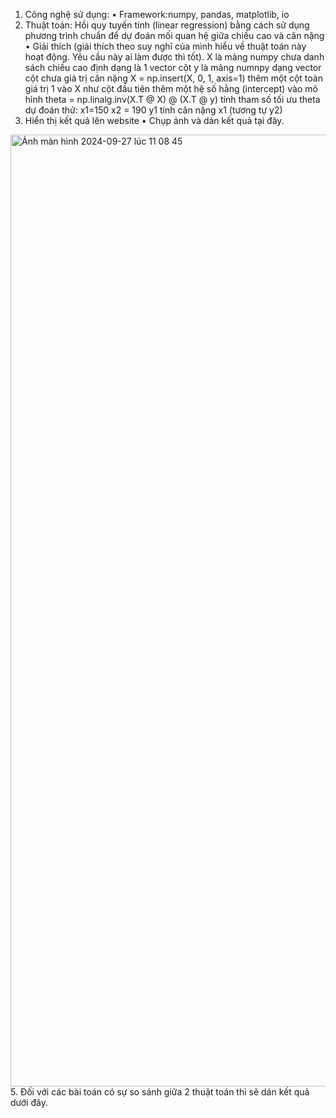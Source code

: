 1. Công nghệ sử dụng:
• Framework:numpy, pandas, matplotlib, io
2. Thuật toán:
Hồi quy tuyến tính (linear regression) bằng cách sử dụng phương trình chuẩn để dự đoán mối quan hệ giữa chiều cao và cân nặng
• Giải thích (giải thích theo suy nghĩ của mình hiểu về thuật toán này hoạt động. Yêu cầu này ai làm được thì tốt).
   X là mảng numpy chưa danh sách chiều cao định dạng là 1 vector cột
   y là mảng numnpy dạng vector cột chưa giá trị cân nặng
   X = np.insert(X, 0, 1, axis=1) thêm một cột toàn giá trị 1 vào X như cột đầu tiên thêm một hệ số hằng (intercept) vào mô hình
   theta = np.linalg.inv(X.T @ X) @ (X.T @ y) tính tham số tối ưu theta
  dự đoán thử:
  x1=150 x2 = 190
   y1 tính cân nặng x1 (tương tự y2)
4. Hiển thị kết quả lên website
• Chụp ảnh và dán kết quả tại đây.
<img width="1523" alt="Ảnh màn hình 2024-09-27 lúc 11 08 45" src="https://github.com/user-attachments/assets/77df061e-e63b-423d-9bbf-9d7785ecce38">
5. Đối với các bài toán có sự so sánh giữa 2 thuật toán thì sẽ dán kết quả dưới đây.
